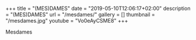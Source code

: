 +++
title = "(MES)DAMES"
date = "2019-05-10T12:06:17+02:00"
description = "(MES)DAMES"
url = "/mesdames/"
gallery = []
thumbnail = "/mesdames.jpg"
youtube = "Vo0eAyCSME8"
+++

Mesdames